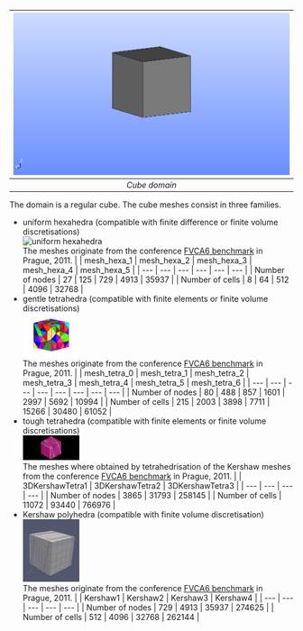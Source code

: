 </center>

| ![logo](UnitCube.png) |
|:--:|
| *Cube domain* |

</center>

The domain is a regular cube.
The cube meshes consist in three families.
- uniform hexahedra  (compatible with finite difference or finite volume discretisations)  
  <img src="3DHexaèdres/mesh_hexa_2.jpg" alt="uniform hexahedra" width="100"/>  
  The meshes originate from the conference [FVCA6 benchmark](https://github.com/ndjinga/FVCA\_Meshes) in Prague, 2011.
  | | mesh\_hexa\_1 | mesh\_hexa\_2 | mesh\_hexa\_3 | mesh\_hexa\_4 | mesh\_hexa\_5 |
  | --- | --- | --- | --- | --- | --- |
  | Number of nodes | 27 | 125 | 729 | 4913 | 35937 |
  | Number of cells | 8 | 64 | 512 | 4096 | 32768 |
- gentle tetrahedra (compatible with finite elements or finite volume discretisations)  
  <img src="3DTetrahedra/mesh_tetra_0.jpg" alt="gentle tetrahedra" width="100"/>  
  The meshes originate from the conference [FVCA6 benchmark](https://github.com/ndjinga/FVCA\_Meshes) in Prague, 2011.
  |  | mesh\_tetra\_0 | mesh\_tetra\_1 | mesh\_tetra\_2 | mesh\_tetra\_3 | mesh\_tetra\_4 | mesh\_tetra\_5 | mesh\_tetra\_6 |
  | --- | --- | --- | --- | --- | --- | --- | --- |
  | Number of nodes | 80 | 488 | 857 | 1601 | 2997 | 5692 | 10994 |
  | Number of cells | 215 | 2003 | 3898 | 7711 | 15266 | 30480 | 61052 |
- tough tetrahedra (compatible with finite elements or finite volume discretisations)  
  <img src="3DTetrahedra_Kershaw/3DKershaw1.png" alt="bad tetrahedra" width="100"/>  
  The meshes where obtained by tetrahedrisation of the Kershaw meshes from the conference [FVCA6 benchmark](https://github.com/ndjinga/FVCA\_Meshes) in Prague, 2011.
  |  | 3DKershawTetra1 | 3DKershawTetra2 | 3DKershawTetra3 |
  | --- | --- | --- | --- |
  | Number of nodes | 3865 | 31793 | 258145 |
  | Number of cells | 11072 | 93440 | 766976 |
- Kershaw polyhedra (compatible with finite volume discretisation)  
  <img src="3DKershaw/kershaw.png" alt="Kershaw polyhedra" width="100"/>  
  The meshes originate from the conference [FVCA6 benchmark](https://github.com/ndjinga/FVCA\_Meshes) in Prague, 2011.
  |  | Kershaw1 | Kershaw2 | Kershaw3 | Kershaw4 |
  | --- | --- | --- | --- | --- |
  | Number of nodes | 729 | 4913 | 35937 | 274625 |
  | Number of cells | 512 | 4096 | 32768 | 262144 |

